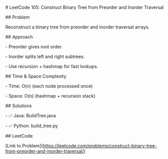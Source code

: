 \# LeetCode 105: Construct Binary Tree from Preorder and Inorder Traversal



\## Problem

Reconstruct a binary tree from preorder and inorder traversal arrays.



\## Approach

\- Preorder gives root order.

\- Inorder splits left and right subtrees.

\- Use recursion + hashmap for fast lookups.



\## Time \& Space Complexity

\- Time: O(n) (each node processed once)

\- Space: O(n) (hashmap + recursion stack)



\## Solutions

\- ✅ Java: BuildTree.java

\- ✅ Python: build\_tree.py



\## LeetCode

\[Link to Problem](https://leetcode.com/problems/construct-binary-tree-from-preorder-and-inorder-traversal/)



